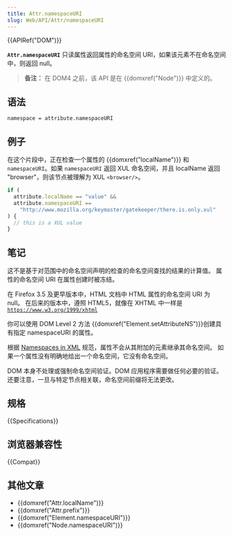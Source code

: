 ```yaml
---
title: Attr.namespaceURI
slug: Web/API/Attr/namespaceURI
---
```


{{APIRef("DOM")}}

**`Attr.namespaceURI`** 只读属性返回属性的命名空间 URI，如果该元素不在命名空间中，则返回 null。

> **备注：** 在 DOM4 之前，该 API 是在 {{domxref("Node")}} 中定义的。

## 语法

```
namespace = attribute.namespaceURI
```

## 例子

在这个片段中，正在检查一个属性的 {{domxref("localName")}} 和 `namespaceURI`。如果 `namespaceURI` 返回 XUL 命名空间，并且 localName 返回 "browser"，则该节点被理解为 XUL `<browser/>`。

```js
if (
  attribute.localName == "value" &&
  attribute.namespaceURI ==
    "http://www.mozilla.org/keymaster/gatekeeper/there.is.only.xul"
) {
  // this is a XUL value
}
```

## 笔记

这不是基于对范围中的命名空间声明的检查的命名空间查找的结果的计算值。
属性的命名空间 URI 在属性创建时被冻结。

在 Firefox 3.5 及更早版本中，HTML 文档中 HTML 属性的命名空间 URI 为 null。
在后来的版本中，遵照 HTML5，就像在 XHTML 中一样是[`https://www.w3.org/1999/xhtml`](https://www.w3.org/1999/xhtml)

你可以使用 DOM Level 2 方法 {{domxref("Element.setAttributeNS")}}创建具有指定 namespaceURI 的属性。

根据 [Namespaces in XML](https://www.w3.org/TR/xml-names11/) 规范，属性不会从其附加的元素继承其命名空间。
如果一个属性没有明确地给出一个命名空间，它没有命名空间。

DOM 本身不处理或强制命名空间验证。DOM 应用程序需要做任何必要的验证。
还要注意，一旦与特定节点相关联，命名空间前缀将无法更改。

## 规格

{{Specifications}}

## 浏览器兼容性

{{Compat}}

## 其他文章

- {{domxref("Attr.localName")}}
- {{domxref("Attr.prefix")}}
- {{domxref("Element.namespaceURI")}}
- {{domxref("Node.namespaceURI")}}
